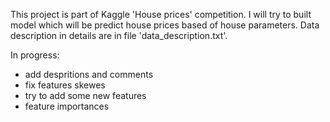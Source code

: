 This project is part of Kaggle 'House prices' competition. I will try to built model which will be predict house prices based of house parameters.
Data description in details are in file 'data_description.txt'.

In progress:
  - add despritions and comments
  - fix features skewes 
  - try to add some new features
  - feature importances
 

